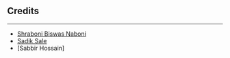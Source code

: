 ## **Credits**
____
- [Shraboni Biswas Naboni](https://github.com/Noboni2086)
- [Sadik Sale](https://github.com/Sadik1921)
- [Sabbir Hossain]
